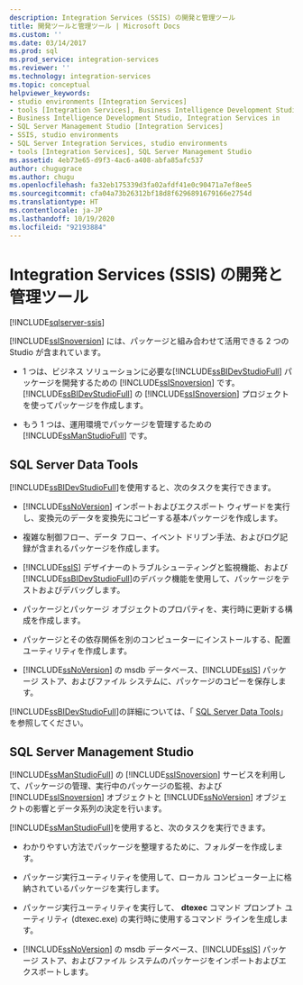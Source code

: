 ```yaml
---
description: Integration Services (SSIS) の開発と管理ツール
title: 開発ツールと管理ツール | Microsoft Docs
ms.custom: ''
ms.date: 03/14/2017
ms.prod: sql
ms.prod_service: integration-services
ms.reviewer: ''
ms.technology: integration-services
ms.topic: conceptual
helpviewer_keywords:
- studio environments [Integration Services]
- tools [Integration Services], Business Intelligence Development Studio
- Business Intelligence Development Studio, Integration Services in
- SQL Server Management Studio [Integration Services]
- SSIS, studio environments
- SQL Server Integration Services, studio environments
- tools [Integration Services], SQL Server Management Studio
ms.assetid: 4eb73e65-d9f3-4ac6-a408-abfa85afc537
author: chugugrace
ms.author: chugu
ms.openlocfilehash: fa32eb175339d3fa02afdf41e0c90471a7ef8ee5
ms.sourcegitcommit: cfa04a73b26312bf18d8f6296891679166e2754d
ms.translationtype: HT
ms.contentlocale: ja-JP
ms.lasthandoff: 10/19/2020
ms.locfileid: "92193884"
---
```

# <a name="integration-services-ssis-development-and-management-tools"></a>Integration Services (SSIS) の開発と管理ツール

[!INCLUDE[sqlserver-ssis](../includes/applies-to-version/sqlserver-ssis.md)]


  [!INCLUDE[ssISnoversion](../includes/ssisnoversion-md.md)] には、パッケージと組み合わせて活用できる 2 つの Studio が含まれています。  
  
-   1 つは、ビジネス ソリューションに必要な[!INCLUDE[ssBIDevStudioFull](../includes/ssbidevstudiofull-md.md)] パッケージを開発するための [!INCLUDE[ssISnoversion](../includes/ssisnoversion-md.md)] です。 [!INCLUDE[ssBIDevStudioFull](../includes/ssbidevstudiofull-md.md)] の [!INCLUDE[ssISnoversion](../includes/ssisnoversion-md.md)] プロジェクトを使ってパッケージを作成します。  
  
-   もう 1 つは、運用環境でパッケージを管理するための[!INCLUDE[ssManStudioFull](../includes/ssmanstudiofull-md.md)] です。  
  
## <a name="sql-server-data-tools"></a>SQL Server Data Tools  
 [!INCLUDE[ssBIDevStudioFull](../includes/ssbidevstudiofull-md.md)]を使用すると、次のタスクを実行できます。  
  
-   [!INCLUDE[ssNoVersion](../includes/ssnoversion-md.md)] インポートおよびエクスポート ウィザードを実行し、変換元のデータを変換先にコピーする基本パッケージを作成します。  
  
-   複雑な制御フロー、データ フロー、イベント ドリブン手法、およびログ記録が含まれるパッケージを作成します。  
  
-   [!INCLUDE[ssIS](../includes/ssis-md.md)] デザイナーのトラブルシューティングと監視機能、および [!INCLUDE[ssBIDevStudioFull](../includes/ssbidevstudiofull-md.md)]のデバック機能を使用して、パッケージをテストおよびデバッグします。  
  
-   パッケージとパッケージ オブジェクトのプロパティを、実行時に更新する構成を作成します。  
  
-   パッケージとその依存関係を別のコンピューターにインストールする、配置ユーティリティを作成します。  
  
-   [!INCLUDE[ssNoVersion](../includes/ssnoversion-md.md)] の msdb データベース、[!INCLUDE[ssIS](../includes/ssis-md.md)] パッケージ ストア、およびファイル システムに、パッケージのコピーを保存します。  
  
 [!INCLUDE[ssBIDevStudioFull](../includes/ssbidevstudiofull-md.md)]の詳細については、「 [SQL Server Data Tools](/previous-versions/sql/sql-server-data-tools/hh272686(v=vs.103))」を参照してください。  
  
## <a name="sql-server-management-studio"></a>SQL Server Management Studio  
 [!INCLUDE[ssManStudioFull](../includes/ssmanstudiofull-md.md)] の [!INCLUDE[ssISnoversion](../includes/ssisnoversion-md.md)] サービスを利用して、パッケージの管理、実行中のパッケージの監視、および [!INCLUDE[ssISnoversion](../includes/ssisnoversion-md.md)] オブジェクトと [!INCLUDE[ssNoVersion](../includes/ssnoversion-md.md)] オブジェクトの影響とデータ系列の決定を行います。  
  
 [!INCLUDE[ssManStudioFull](../includes/ssmanstudiofull-md.md)]を使用すると、次のタスクを実行できます。  
  
-   わかりやすい方法でパッケージを整理するために、フォルダーを作成します。  
  
-   パッケージ実行ユーティリティを使用して、ローカル コンピューター上に格納されているパッケージを実行します。  
  
-   パッケージ実行ユーティリティを実行して、 **dtexec** コマンド プロンプト ユーティリティ (dtexec.exe) の実行時に使用するコマンド ラインを生成します。  
  
-   [!INCLUDE[ssNoVersion](../includes/ssnoversion-md.md)] の msdb データベース、[!INCLUDE[ssIS](../includes/ssis-md.md)] パッケージ ストア、およびファイル システムのパッケージをインポートおよびエクスポートします。